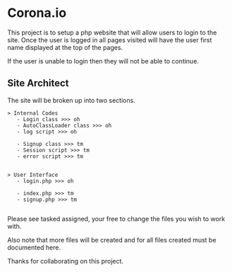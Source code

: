 # Corona.io

This project is to setup a php website that will allow users to login to the site. Once the user is logged in all pages visited will have the user first name displayed at the top of the pages. 

If the user is unable to login then they will not be able to continue. 

## Site Architect
The site will be broken up into two sections.
```
> Internal Codes 
   - Login class >>> oh
   - AutoClassLoader class >>> oh
   - log script >>> oh

   - Signup class >>> tm   
   - Session script >>> tm
   - error script >>> tm
  

> User Interface
   - login.php >>> oh

   - index.php >>> tm   
   - signup.php >>> tm
   
```
Please see tasked assigned, your free to change the files you wish to work with. 

Also note that more files will be created and for all files created must be documented here. 

Thanks for collaborating on this project. 